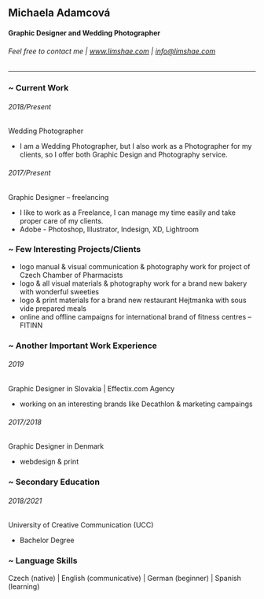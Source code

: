 ## Michaela Adamcová
#### Graphic Designer and Wedding Photographer
###### Feel free to contact me | www.limshae.com | info@limshae.com

----

### ~ Current Work

###### 2018/Present
Wedding Photographer
- I am a Wedding Photographer, but I also work as a Photographer for my clients, so I offer both Graphic Design and Photography service.

###### 2017/Present
Graphic Designer – freelancing
- I like to work as a Freelance, I can manage my time easily and take proper care of my clients.
- Adobe - Photoshop, Illustrator, Indesign, XD, Lightroom

### ~ Few Interesting Projects/Clients
- logo manual & visual communication & photography work for project of Czech Chamber of Pharmacists
- logo & all visual materials & photography work for a brand new bakery with wonderful sweeties
- logo & print materials for a brand new restaurant Hejtmanka with sous vide prepared meals
- online and offline campaigns for international brand of fitness centres – FITINN

### ~ Another Important Work Experience

###### 2019
Graphic Designer in Slovakia | Effectix.com Agency
- working on an interesting brands like Decathlon & marketing campaings

###### 2017/2018
Graphic Designer in Denmark
- webdesign &  print

### ~ Secondary Education
###### 2018/2021
University of Creative Communication (UCC)
- Bachelor Degree

### ~ Language Skills
Czech (native) | English (communicative) | German (beginner) | Spanish (learning)
